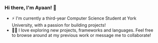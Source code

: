 ### Hi there, I'm Ayaan! 👋

- ⚡ I'm currently a third-year Computer Science Student at York University, with a passion for building projects!
- 👨‍💻 I love exploring new projects, frameworks and languages. Feel free to browse around at my previous work or message me to collaborate!

<!---
ayaan-mo/ayaan-mo is a ✨ special ✨ repository because its `README.md` (this file) appears on your GitHub profile.
You can click the Preview link to take a look at your changes.
--->
